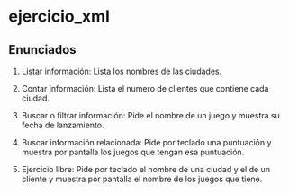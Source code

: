 # ejercicio_xml

## Enunciados

1. Listar información: Lista los nombres de las ciudades.

2. Contar información: Lista el numero de clientes que contiene cada ciudad.

3. Buscar o filtrar información: Pide el nombre de un juego y muestra su fecha de lanzamiento.

4. Buscar información relacionada: Pide por teclado una puntuación y muestra por pantalla los juegos que tengan esa puntuación.

5. Ejercicio libre: Pide por teclado el nombre de una ciudad y el de un cliente y muestra por pantalla el nombre de los juegos que tiene.